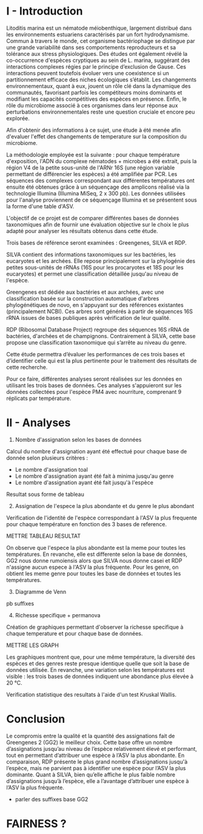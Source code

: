 # I - Introduction

Litoditis marina est un nématode méiobenthique, largement distribué dans les environnements estuariens caractérisés par un fort hydrodynamisme. Commun à travers le monde, cet organisme bactériophage se distingue par une grande variabilité dans ses comportements reproducteurs et sa tolérance aux stress physiologiques. Des études ont également révélé la co-occurrence d'espèces cryptiques au sein de L. marina, suggérant des interactions complexes régies par le principe d’exclusion de Gause. Ces interactions peuvent toutefois évoluer vers une coexistence si un partitionnement efficace des niches écologiques s’établit. Les changements environnementaux, quant à eux, jouent un rôle clé dans la dynamique des communautés, favorisant parfois les compétiteurs moins dominants et modifiant les capacités compétitives des espèces en présence. Enfin, le rôle du microbiome associé à ces organismes dans leur réponse aux perturbations environnementales reste une question cruciale et encore peu explorée.

Afin d'obtenir des informations à ce sujet, une étude à été menée afin d'evaluer l'effet des changements de temperature sur la composition du microbiome.

La méthodologie employée est la suivante : pour chaque température d'exposition, l'ADN du complexe nématodes + microbes a été extrait, puis la région V4 de la petite sous-unité de l'ARNr 16S (une région variable permettant de différencier les espèces) a été amplifiée par PCR. Les séquences des complexes correspondant aux différentes températures ont ensuite été obtenues grâce à un séquençage des amplicons réalisé via la technologie Illumina (Illumina MiSeq, 2 x 300 pb). Les données utilisées pour l'analyse proviennent de ce séquençage Illumina et se présentent sous la forme d'une table d'ASV.

L'objectif de ce projet est de comparer différentes bases de données taxonomiques afin de fournir une évaluation objective sur le choix le plus adapté pour analyser les résultats obtenus dans cette étude.

Trois bases de référence seront examinées : Greengenes, SILVA et RDP.

SILVA contient des informations taxonomiques sur les bactéries, les eucaryotes et les archées. Elle repose principalement sur la phylogénie des petites sous-unités de rRNAs (16S pour les procaryotes et 18S pour les eucaryotes) et permet une classification détaillée jusqu'au niveau de l'espèce.

Greengenes est dédiée aux bactéries et aux archées, avec une classification basée sur la construction automatique d'arbres phylogénétiques de novo, en s'appuyant sur des références existantes (principalement NCBI). Ces arbres sont générés à partir de séquences 16S rRNA issues de bases publiques après vérification de leur qualité.

RDP (Ribosomal Database Project) regroupe des séquences 16S rRNA de bactéries, d'archées et de champignons. Contrairement à SILVA, cette base propose une classification taxonomique qui s’arrête au niveau du genre.

Cette étude permettra d’évaluer les performances de ces trois bases et d’identifier celle qui est la plus pertinente pour le traitement des résultats de cette recherche.


Pour ce faire, différentes analyses seront réalisées sur les données en utilisant les trois bases de données. Ces analyses s'appuieront sur les données collectées pour l'espèce PM4 avec nourriture, comprenant 9 réplicats par température.

# II  - Analyses 

1) Nombre d'assignation selon les bases de données

Calcul du nombre d'assignation ayant été effectué pour chaque base de donnée selon plusieurs critères : 

- Le nombre d'assignation toal 
- Le nombre d'assignation ayant été fait à minima jusqu'au genre 
- Le nombre d'assignation ayant été fait jusqu'à l'espèce 

Resultat sous forme de tableau 

2) Assignation de l'espece la plus abondante et du genre le plus abondant

Verification de l'identité de l'espèce correspondant à l'ASV la plus frequente pour chaque température en fonction des 3 bases de reference.

METTRE TABLEAU RESULTAT 

On observe que l'espece la plus abondante est la meme pour toutes les températures. En revanche, elle est differente selon la base de données, GG2 nous donne rumoiensis alors que SILVA nous donne casei et RDP n'assigne aucun espece à l'ASV la plus fréquente.
Pour les genre, on obtient les meme genre pour toutes les base de données et toutes les températures.


3) Diagramme de Venn 

pb suffixes

4) Richesse specifique + permanova 

Création de graphiques permettant d'observer la richesse specifique à chaque temperature et pour chaque base de données. 

METTRE LES GRAPH 

Les graphiques montrent que, pour une même température, la diversité des espèces et des genres reste presque identique quelle que soit la base de données utilisée.
En revanche, une variation selon les températures est visible : les trois bases de données indiquent une abondance plus élevée à 20 °C.

Verification statistique des resultats à l'aide d'un test Kruskal Wallis.



# Conclusion

Le compromis entre la qualité et la quantité des assignations fait de Greengenes 2 (GG2) le meilleur choix. Cette base offre un nombre d’assignations jusqu’au niveau de l’espèce relativement élevé et performant, tout en permettant d’attribuer une espèce à l’ASV la plus abondante. En comparaison, RDP présente le plus grand nombre d’assignations jusqu'à l’espèce, mais ne parvient pas à identifier une espèce pour l’ASV la plus dominante. Quant à SILVA, bien qu’elle affiche le plus faible nombre d’assignations jusqu’à l’espèce, elle a l’avantage d’attribuer une espèce à l’ASV la plus fréquente.

- parler des suffixes base GG2

# FAIRNESS ?

